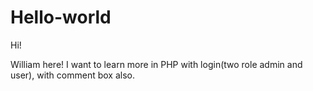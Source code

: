 # Hello-world

Hi!

William here! I want to learn more in PHP with login(two role admin and user), with comment box also.
